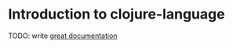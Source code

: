 # Introduction to clojure-language

TODO: write [great documentation](http://jacobian.org/writing/what-to-write/)
